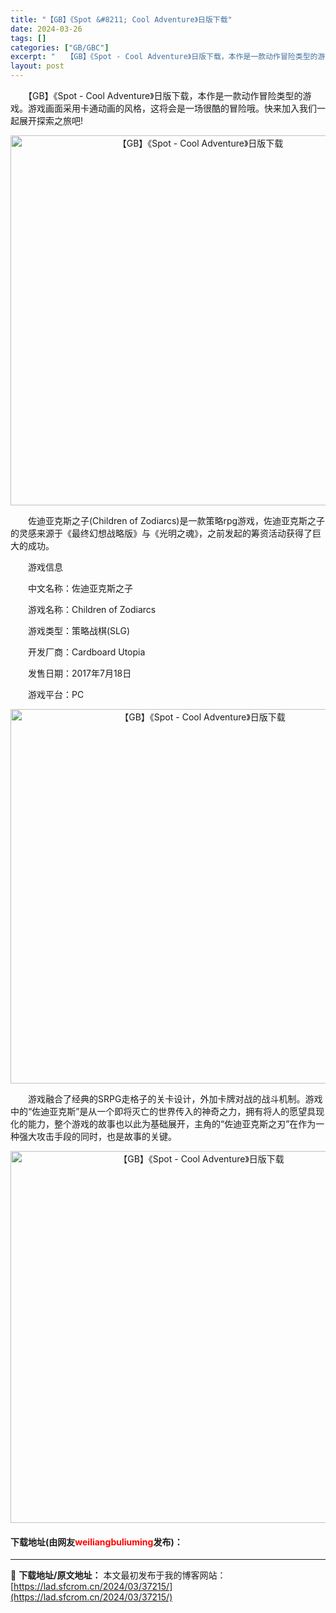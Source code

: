 ```yaml
---
title: "【GB】《Spot &#8211; Cool Adventure》日版下载"
date: 2024-03-26
tags: []
categories: ["GB/GBC"]
excerpt: "　　【GB】《Spot - Cool Adventure》日版下载，本作是一款动作冒险类型的游戏。游戏画面采用卡通动画的风格，这将会是一场很酷的冒险哦。快来加入我们一起展开探索之旅吧! 　　佐迪亚克斯之子(Children of Zodiarcs)是一款策略rpg游戏，佐迪亚克斯之子的灵感来源于《最&hellip;"
layout: post
---
```


 <p>　　【GB】《Spot - Cool Adventure》日版下载，本作是一款动作冒险类型的游戏。游戏画面采用卡通动画的风格，这将会是一场很酷的冒险哦。快来加入我们一起展开探索之旅吧!</p> <p align="center"><img align="" border="0" src="https://lad.sfcrom.cn/wp-content/uploads/2024/03/20240326_6602843a2a4ca.png" width="592" alt="【GB】《Spot - Cool Adventure》日版下载" /></p> <p>　　佐迪亚克斯之子(Children of Zodiarcs)是一款策略rpg游戏，佐迪亚克斯之子的灵感来源于《最终幻想战略版》与《光明之魂》，之前发起的筹资活动获得了巨大的成功。</p> <p>　　游戏信息</p> <p>　　中文名称：佐迪亚克斯之子</p> <p>　　游戏名称：Children of Zodiarcs</p> <p>　　游戏类型：策略战棋(SLG)</p> <p>　　开发厂商：Cardboard Utopia</p> <p>　　发售日期：2017年7月18日</p> <p>　　游戏平台：PC</p> <p align="center"><img align="" border="0" src="https://lad.sfcrom.cn/wp-content/uploads/2024/03/20240326_6602843b6dd79.png" width="599" alt="【GB】《Spot - Cool Adventure》日版下载" /></p> <p>　　游戏融合了经典的SRPG走格子的关卡设计，外加卡牌对战的战斗机制。游戏中的&ldquo;佐迪亚克斯&rdquo;是从一个即将灭亡的世界传入的神奇之力，拥有将人的愿望具现化的能力，整个游戏的故事也以此为基础展开，主角的&ldquo;佐迪亚克斯之刃&rdquo;在作为一种强大攻击手段的同时，也是故事的关键。</p> <p align="center"><img align="" border="0" src="https://lad.sfcrom.cn/wp-content/uploads/2024/03/20240326_6602843d19d00.png" width="595" alt="【GB】《Spot - Cool Adventure》日版下载" /></p> <p><h4>下载地址(由网友<font color="red">weiliangbuliuming</font>发布)：</h4></p> 

---
📖 **下载地址/原文地址：** 本文最初发布于我的博客网站：[https://lad.sfcrom.cn/2024/03/37215/](https://lad.sfcrom.cn/2024/03/37215/)
